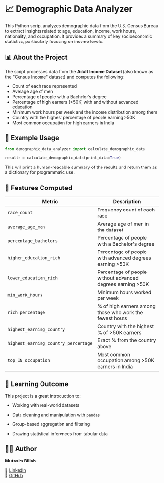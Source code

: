 # 📈 Demographic Data Analyzer

This Python script analyzes demographic data from the U.S. Census Bureau to extract insights related to age, education, income, work hours, nationality, and occupation. It provides a summary of key socioeconomic statistics, particularly focusing on income levels.


## 📊 About the Project

The script processes data from the **Adult Income Dataset** (also known as the "Census Income" dataset) and computes the following:

- Count of each race represented
- Average age of men
- Percentage of people with a Bachelor’s degree
- Percentage of high earners (>50K) with and without advanced education
- Minimum work hours per week and the income distribution among them
- Country with the highest percentage of people earning >50K
- Most common occupation for high earners in India


## 🧪 Example Usage

```python
from demographic_data_analyzer import calculate_demographic_data

results = calculate_demographic_data(print_data=True)
```
This will print a human-readable summary of the results and return them as a dictionary for programmatic use.


## 📐 Features Computed

| Metric                               | Description                                                |
| ------------------------------------ | ---------------------------------------------------------- |
| `race_count`                         | Frequency count of each race                               |
| `average_age_men`                    | Average age of men in the dataset                          |
| `percentage_bachelors`               | Percentage of people with a Bachelor's degree              |
| `higher_education_rich`              | Percentage of people with advanced degrees earning >50K    |
| `lower_education_rich`               | Percentage of people without advanced degrees earning >50K |
| `min_work_hours`                     | Minimum hours worked per week                              |
| `rich_percentage`                    | % of high earners among those who work the fewest hours    |
| `highest_earning_country`            | Country with the highest % of >50K earners                 |
| `highest_earning_country_percentage` | Exact % from the country above                             |
| `top_IN_occupation`                  | Most common occupation among >50K earners in India         |


## 🧠 Learning Outcome

This project is a great introduction to:

- Working with real-world datasets

- Data cleaning and manipulation with `pandas`

- Group-based aggregation and filtering

- Drawing statistical inferences from tabular data


## 👨‍💻 Author

**Mutasim Billah**  

🔗 [LinkedIn](https://www.linkedin.com/in/mmbillah804/)  
🔗 [GitHub](https://github.com/mmbillah804)
